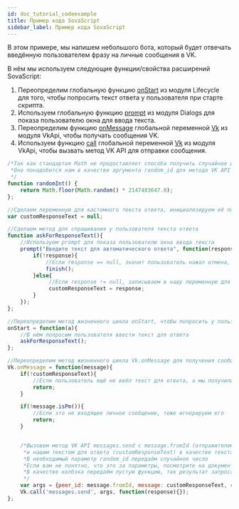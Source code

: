 ```yaml
---
id: doc_tutorial_codeexample
title: Пример кода SovaScript
sidebar_label: Пример кода SovaScript
---
```

В этом примере, мы напишем небольшого бота, который будет отвечать введённую пользователем фразу на личные сообщения в VK.  

В нём мы используем следующие функции/свойства расширений SovaScript:
1. Переопределим глобальную функцию [onStart](doc_sscore_global#onstart) из модуля Lifecycle для того, чтобы попросить текст ответа у пользователя при старте скрипта.
2. Используем глобальную функцию [prompt](doc_ssdialogs_global#promptmessage-callback) из модуля Dialogs для показа пользователю окна для ввода текста.
3. Переопределим функцию [onMessage](doc_ssvkapi_vkapi#onmessage) глобальной переменной [Vk](doc_ssvkapi_global#vk) из модуля VkApi, чтобы получать сообщения VK.
4. Используем функцию [call](doc_ssvkapi_vkapi#callmethod-args-callback) глобальной переменной [Vk](doc_ssvkapi_global#vk) из модуля VkApi, чтобы вызвать метод VK API для отправки сообщения.

```javascript
/*Так как стандартая Math не предоставляет способа получить случайное целое число, придётся сделать его самим.
 *Оно понадобится нам в качестве аргумента random_id для метода VK API messages.send
 */
function randomInt() {
    return Math.floor(Math.random() * 2147483647.0);
};

//Сделаем переменную для кастомного текста ответа, инициализируем её null
var customResponseText = null;

//Сделаем метод для спрашивания у пользователя текста ответа
function askForResponseText(){
    //Используем prompt для показа пользователю окна ввода текста
    prompt("Введите текст для автоматического ответа", function(response){
        if(!response){
            //Если response == null, значит пользователь нажал отмена, в таком случае завершаем скрипт
            finish();
        }else{
             //Если response != null, записываем в нашу переменную для кастомного текста ответа то, что ввёл пользователь
             customResponseText = response;
        }
    });
};

//Переопределим метод жизненного цикла onStart, чтобы попросить у пользователя текст ответа при запуске скрипта
onStart = function(a){
    //В нём попросим пользователя ввести текст для ответа
    askForResponseText();
};

//Переопределим метод жизненного цикла Vk.onMessage для получения сообщений в VK
Vk.onMessage = function(message){
    if(!customResponseText){
        //Если пользователь ещё не ввёл текст для ответа, а мы получили сообщение, просто проигнорируем его
        return;
    }

    if(!message.isPm()){
        //Если это не входящее личное сообщение, тоже игнорируем его
        return;
    }


    /*Вызовем метод VK API messages.send с message.fromId (отправителем сообщения в качестве получателя (аргумент peer_id))
     *и нашим текстом для ответа (customResponseText) в качестве текста сообщения (аргумент message).
     *В необходимый параметр random_id передаём случайное число
     *Если вам не понятно, что это за параметры, посмотрите на документацию метода VK API messages.send - https://vk.com/dev/messages.send
     *В качестве колбэка передаём пустую функцию, так результат запроса нам не особо важен
     */
    var args = {peer_id: message.fromId, message: customResponseText, random_id: randomInt()};
    Vk.call('messages.send', args, function(response){});
};
```